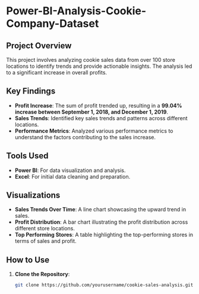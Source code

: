 # Power-BI-Analysis-Cookie-Company-Dataset

## Project Overview
This project involves analyzing cookie sales data from over 100 store locations to identify trends and provide actionable insights. The analysis led to a significant increase in overall profits.

## Key Findings
- **Profit Increase**: The sum of profit trended up, resulting in a **99.04% increase between September 1, 2018, and December 1, 2019**.
- **Sales Trends**: Identified key sales trends and patterns across different locations.
- **Performance Metrics**: Analyzed various performance metrics to understand the factors contributing to the sales increase.

## Tools Used
- **Power BI**: For data visualization and analysis.
- **Excel**: For initial data cleaning and preparation.

## Visualizations
- **Sales Trends Over Time**: A line chart showcasing the upward trend in sales.
- **Profit Distribution**: A bar chart illustrating the profit distribution across different store locations.
- **Top Performing Stores**: A table highlighting the top-performing stores in terms of sales and profit.

## How to Use
1. **Clone the Repository**:
   ```bash
   git clone https://github.com/yourusername/cookie-sales-analysis.git
